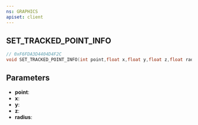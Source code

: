 ```yaml
---
ns: GRAPHICS
apiset: client
---
```

## SET_TRACKED_POINT_INFO

```c
// 0xF6FDA3D4404D4F2C
void SET_TRACKED_POINT_INFO(int point,float x,float y,float z,float radius);
```


## Parameters
* **point**:
* **x**:
* **y**:
* **z**:
* **radius**: